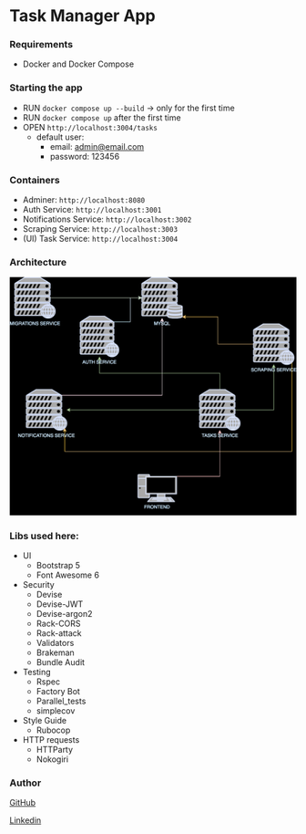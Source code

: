 # Task Manager App


### Requirements

+ Docker and Docker Compose

### Starting the app

- RUN `docker compose up --build` -> only for the first time
- RUN `docker compose up` after the first time
- OPEN `http://localhost:3004/tasks`
  - default user: 
    - email: admin@email.com
    - password: 123456

### Containers

+ Adminer: `http://localhost:8080` 
+ Auth Service: `http://localhost:3001`
+ Notifications Service: `http://localhost:3002`
+ Scraping Service: `http://localhost:3003`
+ (UI) Task Service: `http://localhost:3004`

### Architecture

![docker containers](containers.svg)

### Libs used here:

+ UI
  + Bootstrap 5
  + Font Awesome 6
+ Security
  + Devise
  + Devise-JWT
  + Devise-argon2
  + Rack-CORS
  + Rack-attack
  + Validators
  + Brakeman
  + Bundle Audit
+ Testing
  + Rspec
  + Factory Bot
  + Parallel_tests
  + simplecov
+ Style Guide
  + Rubocop
+ HTTP requests
  + HTTParty
  + Nokogiri

### Author

[GitHub](https://github.com/Sartori-RIA)

[Linkedin](https://www.linkedin.com/in/lucas-antonio-ramos-sartori/)